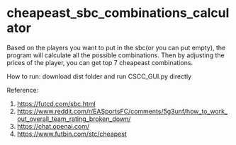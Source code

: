 # cheapeast_sbc_combinations_calculator

Based on the players you want to put in the sbc(or you can put empty), the program will calculate all the possible combinations.
Then by adjusting the prices of the player, you can get top 7 cheapeast combinations.

How to run:
download dist folder and run CSCC_GUI.py directly

Reference:
1. https://futcd.com/sbc.html
2. https://www.reddit.com/r/EASportsFC/comments/5g3unf/how_to_work_out_overall_team_rating_broken_down/
3. https://chat.openai.com/
4. https://www.futbin.com/stc/cheapest
